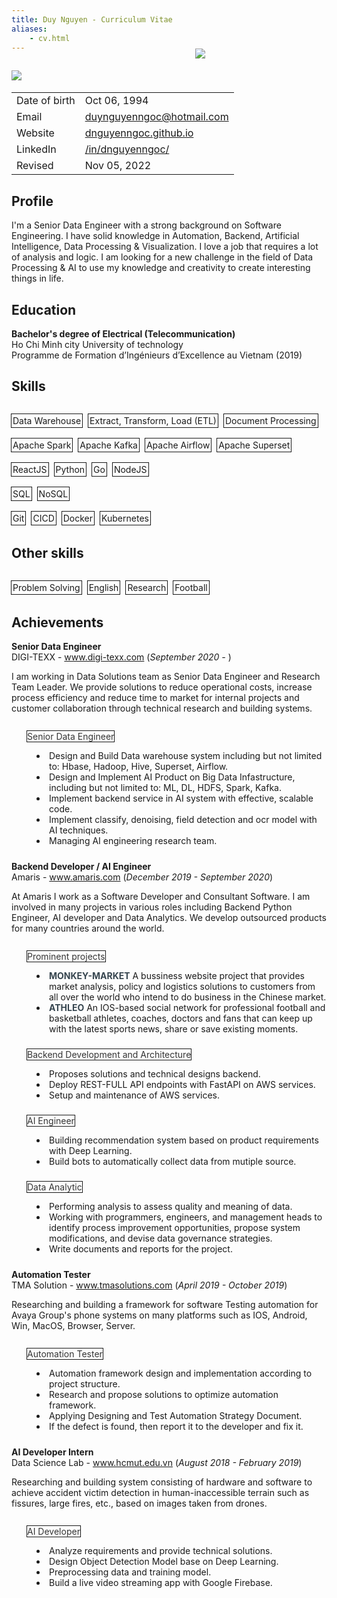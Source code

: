 ```yaml
---
title: Duy Nguyen - Curriculum Vitae
aliases:
    - cv.html
---
```


<link rel="stylesheet" href="https://cdnjs.cloudflare.com/ajax/libs/font-awesome/4.7.0/css/font-awesome.min.css">

<div>
    <div style='display: inline-flex; list-style-type: none; padding-top: 15px;'>
        <li>
            <img src='https://visitor-badge.glitch.me/badge?page_id=dnguyenngoc.github.io-cv&left_text=Visitors'/>
        </li>
    </div>
    <div style='float:right; padding-right:10px; width:200px; margin-top:-20px'><img src='/avatar.jpeg'></img></div>

</div>

|||
|---|---|
|Date of birth | Oct 06, 1994 |
|Email | [duynguyenngoc@hotmail.com](duynguyenngoc@hotmail.com) |
|Website | [dnguyenngoc.github.io](https://dnguyenngoc.github.io) |
|LinkedIn | [/in/dnguyenngoc/](https://www.linkedin.com/in/dnguyenngoc/) |
|Revised | Nov 05, 2022 |

## Profile

I'm a Senior Data Engineer with a strong background on Software Engineering.
I have solid knowledge in Automation, Backend, Artificial Intelligence, Data Processing & Visualization.
I love a job that requires a lot of analysis and logic. 
I am looking for a new challenge in the field of Data Processing & AI to use my knowledge and creativity to create interesting things in life.

## Education
__Bachelor's degree of Electrical (Telecommunication)__\
Ho Chi Minh city University of technology\
Programme de Formation d’Ingénieurs d’Excellence au Vietnam (2019)

## Skills
<div style='display:grid; margin-left:-10px'>

  <div style='display: inline-flex; margin-bottom: -10px;'>
    <p style="padding: 2px 2px; margin-left:10px; box-shadow: rgba(255, 255, 255, 0.2) 0px 0px 0px 1px inset, rgba(0, 0, 0, 0.9) 0px 0px 0px 1px;">
    Data Warehouse</p>
    <p style="padding: 2px 2px; margin-left:10px; box-shadow: rgba(255, 255, 255, 0.2) 0px 0px 0px 1px inset, rgba(0, 0, 0, 0.9) 0px 0px 0px 1px;">
    Extract, Transform, Load (ETL)</p>
    <p style="padding: 2px 2px; margin-left:10px; box-shadow: rgba(255, 255, 255, 0.2) 0px 0px 0px 1px inset, rgba(0, 0, 0, 0.9) 0px 0px 0px 1px;">
    Document Processing</p>
  </div> 

  <div style='display: inline-flex; margin-bottom: -10px;'>
    <p style="padding: 2px 2px; margin-left:10px; box-shadow: rgba(255, 255, 255, 0.2) 0px 0px 0px 1px inset, rgba(0, 0, 0, 0.9) 0px 0px 0px 1px;">
    Apache Spark</p>
    <p style="padding: 2px 2px; margin-left:10px; box-shadow: rgba(255, 255, 255, 0.2) 0px 0px 0px 1px inset, rgba(0, 0, 0, 0.9) 0px 0px 0px 1px;">
    Apache Kafka</p>
    <p style="padding: 2px 2px; margin-left:10px; box-shadow: rgba(255, 255, 255, 0.2) 0px 0px 0px 1px inset, rgba(0, 0, 0, 0.9) 0px 0px 0px 1px;">
    Apache Airflow</p>
    <p style="padding: 2px 2px; margin-left:10px; box-shadow: rgba(255, 255, 255, 0.2) 0px 0px 0px 1px inset, rgba(0, 0, 0, 0.9) 0px 0px 0px 1px;">
    Apache Superset</p>
  </div>

  <div style='display: inline-flex; margin-bottom: -10px;'>
    <p style="padding: 2px 2px; margin-left:10px; box-shadow: rgba(255, 255, 255, 0.2) 0px 0px 0px 1px inset, rgba(0, 0, 0, 0.9) 0px 0px 0px 1px;">
    ReactJS</p>
    <p style="padding: 2px 2px; margin-left:10px; box-shadow: rgba(255, 255, 255, 0.2) 0px 0px 0px 1px inset, rgba(0, 0, 0, 0.9) 0px 0px 0px 1px;">
    Python</p>
    <p style="padding: 2px 2px; margin-left:10px; box-shadow: rgba(255, 255, 255, 0.2) 0px 0px 0px 1px inset, rgba(0, 0, 0, 0.9) 0px 0px 0px 1px;">
    Go</p>
    <p style="padding: 2px 2px; margin-left:10px; box-shadow: rgba(255, 255, 255, 0.2) 0px 0px 0px 1px inset, rgba(0, 0, 0, 0.9) 0px 0px 0px 1px;">
    NodeJS</p>
  </div> 

  <div style='display: inline-flex; margin-bottom: -10px;'>
    <p style="padding: 2px 2px; margin-left:10px; box-shadow: rgba(255, 255, 255, 0.2) 0px 0px 0px 1px inset, rgba(0, 0, 0, 0.9) 0px 0px 0px 1px;">
    SQL</p>
    <p style="padding: 2px 2px; margin-left:10px; box-shadow: rgba(255, 255, 255, 0.2) 0px 0px 0px 1px inset, rgba(0, 0, 0, 0.9) 0px 0px 0px 1px;">
    NoSQL</p>
  </div> 


  <div style='display: inline-flex; margin-bottom: -10px;'>
    <p style="padding: 2px 2px; margin-left:10px; box-shadow: rgba(255, 255, 255, 0.2) 0px 0px 0px 1px inset, rgba(0, 0, 0, 0.9) 0px 0px 0px 1px;">
    Git</p>
    <p style="padding: 2px 2px; margin-left:10px; box-shadow: rgba(255, 255, 255, 0.2) 0px 0px 0px 1px inset, rgba(0, 0, 0, 0.9) 0px 0px 0px 1px;">
    CICD</p>
    <p style="padding: 2px 2px; margin-left:10px; box-shadow: rgba(255, 255, 255, 0.2) 0px 0px 0px 1px inset, rgba(0, 0, 0, 0.9) 0px 0px 0px 1px;">
    Docker</p>
    <p style="padding: 2px 2px; margin-left:10px; box-shadow: rgba(255, 255, 255, 0.2) 0px 0px 0px 1px inset, rgba(0, 0, 0, 0.9) 0px 0px 0px 1px;">
    Kubernetes</p>
  </div> 

</div>

## Other skills
<div style='display:grid; margin-left:-10px'>

  <div style='display: inline-flex; margin-bottom: -10px;'>
    <p style="padding: 2px 2px; margin-left:10px; box-shadow: rgba(255, 255, 255, 0.2) 0px 0px 0px 1px inset, rgba(0, 0, 0, 0.9) 0px 0px 0px 1px;">
    Problem Solving</p>
    <p style="padding: 2px 2px; margin-left:10px; box-shadow: rgba(255, 255, 255, 0.2) 0px 0px 0px 1px inset, rgba(0, 0, 0, 0.9) 0px 0px 0px 1px;">
    English</p>
    <p style="padding: 2px 2px; margin-left:10px; box-shadow: rgba(255, 255, 255, 0.2) 0px 0px 0px 1px inset, rgba(0, 0, 0, 0.9) 0px 0px 0px 1px;">
    Research</p>
    <p style="padding: 2px 2px; margin-left:10px; box-shadow: rgba(255, 255, 255, 0.2) 0px 0px 0px 1px inset, rgba(0, 0, 0, 0.9) 0px 0px 0px 1px;">
    Football</p>
  </div> 
</div>

## Achievements
__Senior Data Engineer__\
DIGI-TEXX - www.digi-texx.com (_September 2020 -_ )

I am working in Data Solutions team as Senior Data Engineer and Research Team Leader. We provide solutions to reduce operational costs, increase process efficiency and reduce time to market for internal projects and customer collaboration through technical research and building systems.

<div style='padding-bottom: 10px'>
  <div style='display: flex;'>
    <span class="fa fa-star checked" style='padding-top: 18px;padding-left: 15px;padding-right: 10px;color:gray;'></span>
    <p style="color:#343434; box-shadow: rgba(255, 255, 255, 0.2) 0px 0px 0px 1px inset, rgba(0, 0, 0, 0.9) 0px 0px 0px 1px;">Senior Data Engineer</p>
  </div>
  <div style='padding-left: 40px; display:block;'>
    <div style='display:inline-flex;'><li></li>
      <li style='list-style-type: none;'>Design and Build Data warehouse system including but not limited to: Hbase, Hadoop, Hive, Superset, Airflow.
      </li>
    </div>
    <div style='display:inline-flex;'><li></li>
      <li style='list-style-type: none;'>Design and Implement AI Product on Big Data Infastructure, including but not limited to: ML, DL, HDFS, Spark, Kafka.
      </li>
    </div>
    <div style='display:inline-flex;'><li></li>
      <li style='list-style-type: none;'>Implement backend service in AI system with effective, scalable code.
      </li>
    </div>
    <div style='display:inline-flex;'><li></li>
      <li style='list-style-type: none;'>Implement classify, denoising, field detection and ocr model with AI techniques.
      </li>
    </div>
     <div style='display:inline-flex;'><li></li>
      <li style='list-style-type: none;'>Managing AI engineering research team.
      </li>
    </div>
  </div>
</div>

__Backend Developer / AI Engineer__\
Amaris - www.amaris.com (_December 2019 - September 2020_)

At Amaris I work as a Software Developer and Consultant Software. I am involved in many projects in various roles including Backend Python Engineer, AI developer and Data Analytics. We develop outsourced products for many countries around the world.

<div style='padding-bottom: 10px'>
  <div style='display: flex;'>
    <span class="fa fa-star checked" style='padding-top: 18px;padding-left: 15px;padding-right: 10px;color:gray;'></span>
    <p style="color:#343434; box-shadow: rgba(255, 255, 255, 0.2) 0px 0px 0px 1px inset, rgba(0, 0, 0, 0.9) 0px 0px 0px 1px;">Prominent projects</p>
  </div>
  <div style='padding-left: 40px; display:block;'>
    <div style='display:inline-flex;'><li></li>
      <li style='list-style-type: none;'><strong style='color:#36454F;'>MONKEY-MARKET</strong> A bussiness website project that provides market analysis, policy and logistics solutions to customers from all over the world who intend to do business in the Chinese market.
      </li>
    </div>
    <div style='display:inline-flex;'><li></li>
      <li style='list-style-type: none;'><strong style='color:#36454F;'>ATHLEO</strong>  An IOS-based social network for professional football and basketball athletes, coaches, doctors and fans that can keep up with the latest sports news, share or save existing moments.
      </li>
    </div>
  </div>
</div>

<div style='padding-bottom: 10px'>
  <div style='display: flex;'>
    <span class="fa fa-star checked" style='padding-top: 18px;padding-left: 15px;padding-right: 10px;color:gray;'></span>
    <p style="color:#343434; box-shadow: rgba(255, 255, 255, 0.2) 0px 0px 0px 1px inset, rgba(0, 0, 0, 0.9) 0px 0px 0px 1px;">Backend Development and Architecture</p>
  </div>
    <div style='padding-left: 40px'>
        <div style='display:inline-flex;'><li></li>
          <li style='list-style-type: none;'>Proposes solutions and technical designs backend.</li>
        </div>
        <div style='display:inline-flex;'><li></li>
        <li style='list-style-type: none;'>Deploy REST-FULL API endpoints with FastAPI on AWS services.</li>
        </div>
        <div style='display:inline-flex;'><li></li>
        <li style='list-style-type: none;'>Setup and maintenance of AWS services.</li>
        </div>
    </div>
</div>

<div style='padding-bottom: 10px'>
  <div style='display: flex;'>
    <span class="fa fa-star checked" style='padding-top: 18px;padding-left: 15px;padding-right: 10px; color:gray;'></span>
    <p style="color:#343434; box-shadow: rgba(255, 255, 255, 0.2) 0px 0px 0px 1px inset, rgba(0, 0, 0, 0.9) 0px 0px 0px 1px;">AI Engineer</p>
  </div>
    <div style='padding-left: 40px'>
      <div style='display:inline-flex;'><li></li>
        <li style='list-style-type: none;'>Building recommendation system based on product requirements with Deep Learning.</li>
      </div>
      <div style='display:inline-flex;'><li></li>
        <li style='list-style-type: none;'>Build bots to automatically collect data from mutiple source.</li>
      </div>
    </div>
</div>

<div style='padding-bottom: 10px'>
  <div style='display: flex;'>
    <span class="fa fa-star checked" style='padding-top: 18px;padding-left: 15px;padding-right: 10px;color:gray;'></span>
    <p style="color:#343434; box-shadow: rgba(255, 255, 255, 0.2) 0px 0px 0px 1px inset, rgba(0, 0, 0, 0.9) 0px 0px 0px 1px;">Data Analytic</p>
  </div>
    <div style='padding-left: 40px'>
      <div style='display:inline-flex;'><li></li>
        <li style='list-style-type: none;'>Performing analysis to assess quality and meaning of data.</li>
      </div>
      <div style='display:inline-flex;'><li></li>
        <li style='list-style-type: none;'>Working with programmers, engineers, and management heads to identify process improvement opportunities, propose system modifications, and devise data governance strategies.</li>
      </div>
      <div style='display:inline-flex;'><li></li>
        <li style='list-style-type: none;'>Write documents and reports for the project.</li>
      </div>
    </div>
</div>


__Automation Tester__\
TMA Solution - www.tmasolutions.com (_April 2019 - October 2019_)

Researching and building a framework for software Testing automation for Avaya Group's phone systems on many platforms such as IOS, Android, Win, MacOS, Browser, Server.

<div style='padding-bottom: 10px'>
  <div style='display: flex;'>
    <span class="fa fa-star checked" style='padding-top: 18px;padding-left: 15px;padding-right: 10px;color:gray;'></span>
    <p style="color:#343434; box-shadow: rgba(255, 255, 255, 0.2) 0px 0px 0px 1px inset, rgba(0, 0, 0, 0.9) 0px 0px 0px 1px;">Automation Tester</p>
  </div>
  <div style='padding-left: 40px; display:block;'>
    <div style='display:inline-flex;'><li></li>
      <li style='list-style-type: none;'>Automation framework design and implementation according to project structure.
      </li>
    </div>
    <div style='display:inline-flex;'><li></li>
      <li style='list-style-type: none;'>Research and propose solutions to optimize automation framework.
      </li>
    </div>
    <div style='display:inline-flex;'><li></li>
      <li style='list-style-type: none;'>Applying Designing and Test Automation Strategy Document.
      </li>
    </div>
    <div style='display:inline-flex;'><li></li>
      <li style='list-style-type: none;'>If the defect is found, then report it to the developer and fix it.
      </li>
    </div>
  </div>
</div>


__AI Developer Intern__\
Data Science Lab - www.hcmut.edu.vn (_August 2018 - February 2019_)

Researching and building system consisting of hardware and software to achieve accident victim detection in human-inaccessible terrain such as fissures, large fires, etc., based on images taken from drones.

<div style='padding-bottom: 10px'>
  <div style='display: flex;'>
    <span class="fa fa-star checked" style='padding-top: 18px;padding-left: 15px;padding-right: 10px;color:gray;'></span>
    <p style="color:#343434; box-shadow: rgba(255, 255, 255, 0.2) 0px 0px 0px 1px inset, rgba(0, 0, 0, 0.9) 0px 0px 0px 1px;">AI Developer</p>
  </div>
  <div style='padding-left: 40px; display:block;'>
    <div style='display:inline-flex;'><li></li>
      <li style='list-style-type: none;'>Analyze requirements and provide technical solutions.</li>
    </div>
    <div style='display:inline-flex;'><li></li>
      <li style='list-style-type: none;'>Design Object Detection Model base on Deep Learning.</li>
    </div>
    <div style='display:inline-flex;'><li></li>
      <li style='list-style-type: none;'>Preprocessing data and training model.
      </li>
    </div>
    <div style='display:inline-flex;'><li></li>
      <li style='list-style-type: none;'>Build a live video streaming app with Google Firebase.
      </li>
    </div>
  </div>
</div>

